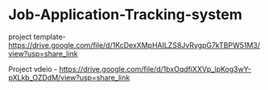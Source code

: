# Job-Application-Tracking-system






project template- https://drive.google.com/file/d/1KcDexXMpHAILZS8JvRygpG7kTBPW51M3/view?usp=share_link

Project vdeio - https://drive.google.com/file/d/1bxOqdfiXXVp_lpKog3wY-pXLkb_OZDdM/view?usp=share_link
